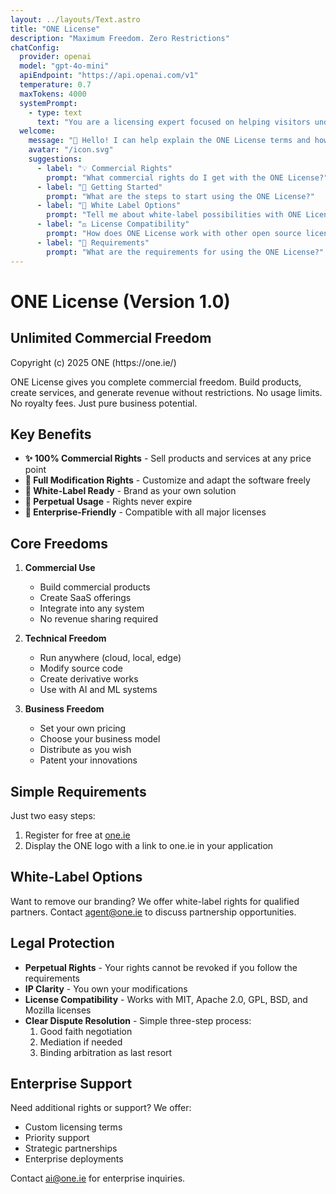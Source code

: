 ```yaml
---
layout: ../layouts/Text.astro
title: "ONE License"  
description: "Maximum Freedom. Zero Restrictions"
chatConfig:
  provider: openai
  model: "gpt-4o-mini"
  apiEndpoint: "https://api.openai.com/v1"
  temperature: 0.7
  maxTokens: 4000
  systemPrompt:
    - type: text
      text: "You are a licensing expert focused on helping visitors understand the ONE License terms and benefits. You provide clear, accurate information about licensing terms, commercial rights, and usage requirements."
  welcome:
    message: "👋 Hello! I can help explain the ONE License terms and how you can use them for your business."
    avatar: "/icon.svg"
    suggestions:
      - label: "💡 Commercial Rights"
        prompt: "What commercial rights do I get with the ONE License?"
      - label: "🚀 Getting Started"
        prompt: "What are the steps to start using the ONE License?"
      - label: "💼 White Label Options"
        prompt: "Tell me about white-label possibilities with ONE License"
      - label: "⚖️ License Compatibility" 
        prompt: "How does ONE License work with other open source licenses?"
      - label: "🔄 Requirements"
        prompt: "What are the requirements for using the ONE License?"
---
```

# ONE License (Version 1.0)

## Unlimited Commercial Freedom

<div class="text-sm text-slate-600">
Copyright (c) 2025 ONE (https://one.ie/)
</div>

ONE License gives you complete commercial freedom. Build products, create services, and generate revenue without restrictions. No usage limits. No royalty fees. Just pure business potential.

## Key Benefits

- **✨ 100% Commercial Rights** - Sell products and services at any price point
- **🚀 Full Modification Rights** - Customize and adapt the software freely
- **💼 White-Label Ready** - Brand as your own solution
- **🔄 Perpetual Usage** - Rights never expire
- **🤝 Enterprise-Friendly** - Compatible with all major licenses

## Core Freedoms

1. **Commercial Use**
   - Build commercial products
   - Create SaaS offerings
   - Integrate into any system
   - No revenue sharing required

2. **Technical Freedom**
   - Run anywhere (cloud, local, edge)
   - Modify source code
   - Create derivative works
   - Use with AI and ML systems

3. **Business Freedom**
   - Set your own pricing
   - Choose your business model
   - Distribute as you wish
   - Patent your innovations

## Simple Requirements

Just two easy steps:

1. Register for free at [one.ie](https://one.ie)
2. Display the ONE logo with a link to one.ie in your application

## White-Label Options

Want to remove our branding? We offer white-label rights for qualified partners.
Contact [agent@one.ie](mailto:agent@one.ie) to discuss partnership opportunities.

## Legal Protection

- **Perpetual Rights** - Your rights cannot be revoked if you follow the requirements
- **IP Clarity** - You own your modifications
- **License Compatibility** - Works with MIT, Apache 2.0, GPL, BSD, and Mozilla licenses
- **Clear Dispute Resolution** - Simple three-step process:
  1. Good faith negotiation
  2. Mediation if needed
  3. Binding arbitration as last resort

## Enterprise Support

Need additional rights or support? We offer:

- Custom licensing terms
- Priority support
- Strategic partnerships
- Enterprise deployments

Contact [ai@one.ie](mailto:ai@one.ie) for enterprise inquiries.
